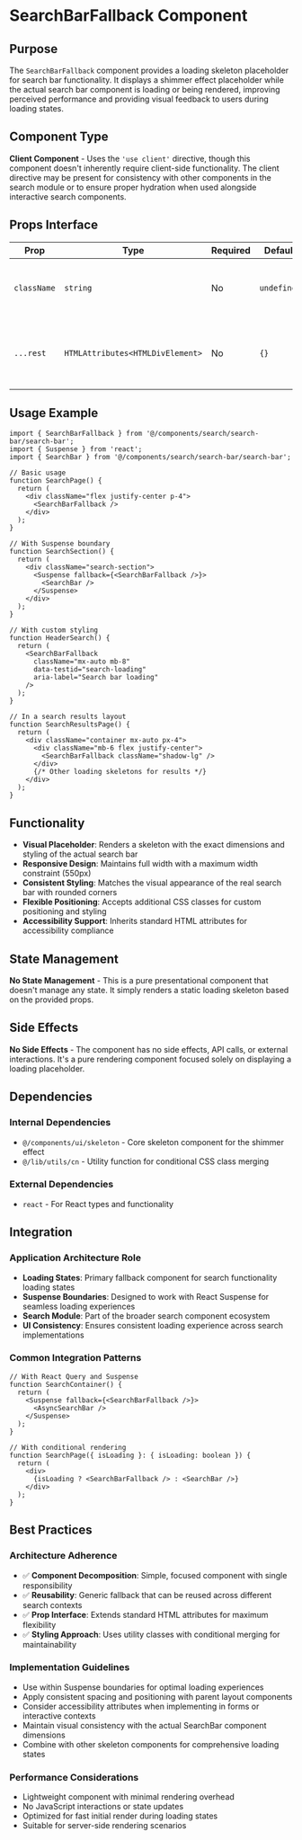 # SearchBarFallback Component

## Purpose

The `SearchBarFallback` component provides a loading skeleton placeholder for search bar functionality. It displays a shimmer effect placeholder while the actual search bar component is loading or being rendered, improving perceived performance and providing visual feedback to users during loading states.

## Component Type

**Client Component** - Uses the `'use client'` directive, though this component doesn't inherently require client-side functionality. The client directive may be present for consistency with other components in the search module or to ensure proper hydration when used alongside interactive search components.

## Props Interface

| Prop | Type | Required | Default | Description |
|------|------|----------|---------|-------------|
| `className` | `string` | No | `undefined` | Additional CSS classes to apply to the wrapper div |
| `...rest` | `HTMLAttributes<HTMLDivElement>` | No | `{}` | All other valid HTML div attributes (id, data-*, aria-*, etc.) |

## Usage Example

```tsx
import { SearchBarFallback } from '@/components/search/search-bar/search-bar';
import { Suspense } from 'react';
import { SearchBar } from '@/components/search/search-bar/search-bar';

// Basic usage
function SearchPage() {
  return (
    <div className="flex justify-center p-4">
      <SearchBarFallback />
    </div>
  );
}

// With Suspense boundary
function SearchSection() {
  return (
    <div className="search-section">
      <Suspense fallback={<SearchBarFallback />}>
        <SearchBar />
      </Suspense>
    </div>
  );
}

// With custom styling
function HeaderSearch() {
  return (
    <SearchBarFallback 
      className="mx-auto mb-8" 
      data-testid="search-loading"
      aria-label="Search bar loading"
    />
  );
}

// In a search results layout
function SearchResultsPage() {
  return (
    <div className="container mx-auto px-4">
      <div className="mb-6 flex justify-center">
        <SearchBarFallback className="shadow-lg" />
      </div>
      {/* Other loading skeletons for results */}
    </div>
  );
}
```

## Functionality

- **Visual Placeholder**: Renders a skeleton with the exact dimensions and styling of the actual search bar
- **Responsive Design**: Maintains full width with a maximum width constraint (550px)
- **Consistent Styling**: Matches the visual appearance of the real search bar with rounded corners
- **Flexible Positioning**: Accepts additional CSS classes for custom positioning and styling
- **Accessibility Support**: Inherits standard HTML attributes for accessibility compliance

## State Management

**No State Management** - This is a pure presentational component that doesn't manage any state. It simply renders a static loading skeleton based on the provided props.

## Side Effects

**No Side Effects** - The component has no side effects, API calls, or external interactions. It's a pure rendering component focused solely on displaying a loading placeholder.

## Dependencies

### Internal Dependencies
- `@/components/ui/skeleton` - Core skeleton component for the shimmer effect
- `@/lib/utils/cn` - Utility function for conditional CSS class merging

### External Dependencies
- `react` - For React types and functionality

## Integration

### Application Architecture Role
- **Loading States**: Primary fallback component for search functionality loading states
- **Suspense Boundaries**: Designed to work with React Suspense for seamless loading experiences
- **Search Module**: Part of the broader search component ecosystem
- **UI Consistency**: Ensures consistent loading experience across search implementations

### Common Integration Patterns
```tsx
// With React Query and Suspense
function SearchContainer() {
  return (
    <Suspense fallback={<SearchBarFallback />}>
      <AsyncSearchBar />
    </Suspense>
  );
}

// With conditional rendering
function SearchPage({ isLoading }: { isLoading: boolean }) {
  return (
    <div>
      {isLoading ? <SearchBarFallback /> : <SearchBar />}
    </div>
  );
}
```

## Best Practices

### Architecture Adherence
- ✅ **Component Decomposition**: Simple, focused component with single responsibility
- ✅ **Reusability**: Generic fallback that can be reused across different search contexts
- ✅ **Prop Interface**: Extends standard HTML attributes for maximum flexibility
- ✅ **Styling Approach**: Uses utility classes with conditional merging for maintainability

### Implementation Guidelines
- Use within Suspense boundaries for optimal loading experiences
- Apply consistent spacing and positioning with parent layout components
- Consider accessibility attributes when implementing in forms or interactive contexts
- Maintain visual consistency with the actual SearchBar component dimensions
- Combine with other skeleton components for comprehensive loading states

### Performance Considerations
- Lightweight component with minimal rendering overhead
- No JavaScript interactions or state updates
- Optimized for fast initial render during loading states
- Suitable for server-side rendering scenarios